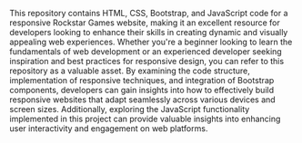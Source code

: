 This repository contains HTML, CSS, Bootstrap, and JavaScript code for a responsive Rockstar Games website, making it an excellent resource for developers looking to enhance their skills in creating dynamic and visually appealing web experiences. Whether you're a beginner looking to learn the fundamentals of web development or an experienced developer seeking inspiration and best practices for responsive design, you can refer to this repository as a valuable asset. By examining the code structure, implementation of responsive techniques, and integration of Bootstrap components, developers can gain insights into how to effectively build responsive websites that adapt seamlessly across various devices and screen sizes. Additionally, exploring the JavaScript functionality implemented in this project can provide valuable insights into enhancing user interactivity and engagement on web platforms.
